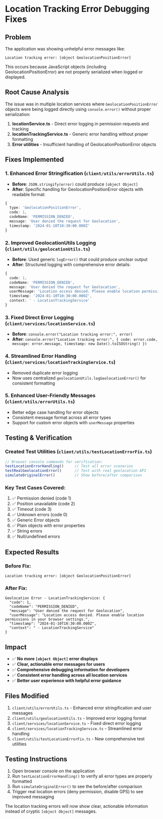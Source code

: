 # Location Tracking Error Debugging Fixes

## Problem
The application was showing unhelpful error messages like:
```
Location tracking error: [object GeolocationPositionError]
```

This occurs because JavaScript objects (including GeolocationPositionError) are not properly serialized when logged or displayed.

## Root Cause Analysis
The issue was in multiple location services where `GeolocationPositionError` objects were being logged directly using `console.error()` without proper serialization:

1. **locationService.ts** - Direct error logging in permission requests and tracking
2. **locationTrackingService.ts** - Generic error handling without proper formatting  
3. **Error utilities** - Insufficient handling of GeolocationPositionError objects

## Fixes Implemented

### 1. Enhanced Error Stringification (`client/utils/errorUtils.ts`)
- **Before**: `JSON.stringify(error)` could produce `[object Object]`
- **After**: Specific handling for GeolocationPositionError objects with readable format:
```typescript
{
  type: 'GeolocationPositionError',
  code: 1,
  codeName: 'PERMISSION_DENIED', 
  message: 'User denied the request for Geolocation',
  timestamp: '2024-01-10T10:30:00.000Z'
}
```

### 2. Improved GeolocationUtils Logging (`client/utils/geolocationUtils.ts`)
- **Before**: Used generic `logError()` that could produce unclear output
- **After**: Structured logging with comprehensive error details:
```typescript
{
  code: 1,
  codeName: 'PERMISSION_DENIED',
  message: 'User denied the request for Geolocation', 
  userMessage: 'Location access denied. Please enable location permissions...',
  timestamp: '2024-01-10T10:30:00.000Z',
  context: ' - LocationTrackingService'
}
```

### 3. Fixed Direct Error Logging (`client/services/locationService.ts`)
- **Before**: `console.error("Location tracking error:", error)`
- **After**: `console.error("Location tracking error:", { code: error.code, message: error.message, timestamp: new Date().toISOString() })`

### 4. Streamlined Error Handling (`client/services/locationTrackingService.ts`)
- Removed duplicate error logging
- Now uses centralized `geolocationUtils.logGeolocationError()` for consistent formatting

### 5. Enhanced User-Friendly Messages (`client/utils/errorUtils.ts`)
- Better edge case handling for error objects
- Consistent message format across all error types
- Support for custom error objects with `userMessage` properties

## Testing & Verification

### Created Test Utilities (`client/utils/testLocationErrorFix.ts`)
```typescript
// Browser console commands for verification:
testLocationErrorHandling()     // Test all error scenarios
testRealGeolocationError()      // Test with real geolocation API
simulateOriginalError()         // Show before/after comparison
```

### Key Test Cases Covered:
1. ✅ Permission denied (code 1)
2. ✅ Position unavailable (code 2)  
3. ✅ Timeout (code 3)
4. ✅ Unknown errors (code 0)
5. ✅ Generic Error objects
6. ✅ Plain objects with error properties
7. ✅ String errors
8. ✅ Null/undefined errors

## Expected Results

### Before Fix:
```
Location tracking error: [object GeolocationPositionError]
```

### After Fix:
```
Geolocation Error - LocationTrackingService: {
  "code": 1,
  "codeName": "PERMISSION_DENIED", 
  "message": "User denied the request for Geolocation",
  "userMessage": "Location access denied. Please enable location permissions in your browser settings.",
  "timestamp": "2024-01-10T10:30:00.000Z",
  "context": " - LocationTrackingService"
}
```

## Impact
- ✅ **No more `[object Object]` error displays**
- ✅ **Clear, actionable error messages for users**
- ✅ **Comprehensive debugging information for developers**
- ✅ **Consistent error handling across all location services**
- ✅ **Better user experience with helpful error guidance**

## Files Modified
1. `client/utils/errorUtils.ts` - Enhanced error stringification and user messages
2. `client/utils/geolocationUtils.ts` - Improved error logging format
3. `client/services/locationService.ts` - Fixed direct error logging
4. `client/services/locationTrackingService.ts` - Streamlined error handling
5. `client/utils/testLocationErrorFix.ts` - New comprehensive test utilities

## Testing Instructions
1. Open browser console on the application
2. Run `testLocationErrorHandling()` to verify all error types are properly formatted
3. Run `simulateOriginalError()` to see the before/after comparison
4. Trigger real location errors (deny permission, disable GPS) to see improved messaging

The location tracking errors will now show clear, actionable information instead of cryptic `[object Object]` messages.
